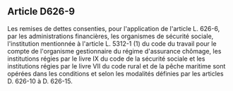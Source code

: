 Article D626-9
----
Les remises de dettes consenties, pour l'application de l'article L. 626-6, par
les administrations financières, les organismes de sécurité sociale,
l'institution mentionnée à l'article L. 5312-1 (1) du code du travail pour le
compte de l'organisme gestionnaire du régime d'assurance chômage, les
institutions régies par le livre IX du code de la sécurité sociale et les
institutions régies par le livre VII du code rural et de la pêche maritime sont
opérées dans les conditions et selon les modalités définies par les articles D.
626-10 à D. 626-15.

